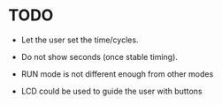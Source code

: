 # TODO
- Let the user set the time/cycles.
- Do not show seconds (once stable timing).

- RUN mode is not different enough from other modes
- LCD could be used to guide the user with buttons


